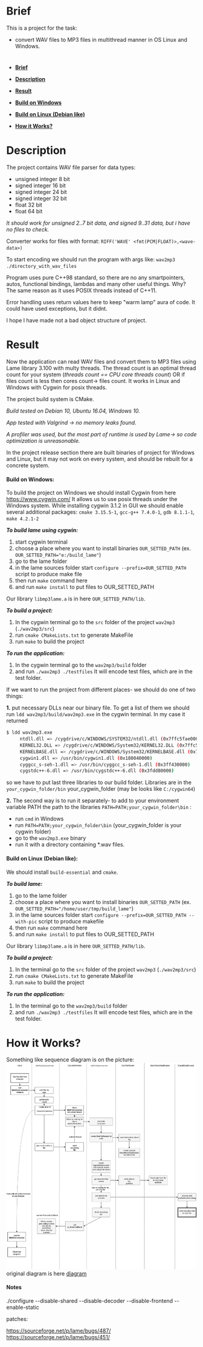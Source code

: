 # Brief
This is a project for the task: 
- convert WAV files to MP3 files in multithread manner in OS Linux and Windows.

#

* [**Brief**](#brief)

* [**Description**](#description)

* [**Result**](#result)

* [**Build on Windows**](#build-on-windows)

* [**Build on Linux (Debian like)**](#build-on-linux-debian-like)

* [**How it Works?**](#how-it-works)

# Description
The project contains WAV file parser for data types:
- unsigned integer 8 bit
- signed integer 16 bit
- signed integer 24 bit
- signed integer 32 bit
- float 32 bit
- float 64 bit

*It should work for unsigned 2..7 bit data, and signed 9..31 data, but i have no files to check.*

Converter works for files with format: `RIFF('WAVE' <fmt(PCM|FLOAT)>,<wave-data>)`

To start encoding we should run the program with args like: `wav2mp3 ./directory_with_wav_files`

Program uses pure C++98 standard, so there are no any smartpointers, autos, functional bindings, lambdas and many other useful things. Why? The same reason as it uses POSIX threads instead of C++11.

Error handling uses return values here to keep "warm lamp" aura of code. It could have used exceptions, but it didnt.

I hope I have made not a bad object structure of project. 

# Result
Now the application can read WAV files and convert them to MP3 files using Lame library 3.100 with multy threads. The thread count is an optimal thread count for your system (*threads count == CPU core threads count*) OR if files count is less then cores count-> files count.
It works in Linux and Windows with Cygwin for posix threads. 

The project build system is CMake.

*Build tested on Debian 10, Ubuntu 16.04, Windows 10.*

*App tested with Valgrind -> no memory leaks found.*

*A profiler was used, but the most part of runtime is used by Lame-> so code optimization is unreasonable.*

In the project release section there are built binaries of project for Windows and Linux, but it may not work on every system, and should be rebuilt for a concrete system.

#### Build on Windows:

To build the project on Windows we should install Cygwin from here https://www.cygwin.com/
It allows us to use posix threads under the Windows system. While installing cygwin 3.1.2 in GUI we should enable several additional packages:
`cmake 3.15.5-1`, `gcc-g++ 7.4.0-1`, `gdb 8.1.1-1`, `make 4.2.1-2`

***To build lame using cygwin:***
1. start cygwin terminal
2. choose a place where you want to install binaries `OUR_SETTED_PATH` (ex. `OUR_SETTED_PATH="e:/build_lame"`)
3. go to the lame folder
4. in the lame sources folder start  `configure --prefix=OUR_SETTED_PATH` script to produce make file
5. then run `make` command here
6. and run `make install` to put files to OUR_SETTED_PATH

Our library `libmp3lame.a` is in here `OUR_SETTED_PATH/lib`.

***To build a project:***
1. In the cygwin terminal go to the `src` folder of the project `wav2mp3` (`./wav2mp3/src`)
2. run `cmake CMakeLists.txt` to generate MakeFile
3. run `make` to build the project

***To run the application:***
1. In the cygwin terminal go to the `wav2mp3/build` folder
2. and run `./wav2mp3 ./testfiles`
It will encode test files, which are in the test folder.

If we want to run the project from different places- we should do one of two things:

**1.** put necessary DLLs near our binary file. To get a list of them we should run `ldd wav2mp3/build/wav2mp3.exe` in the cygwin terminal. In my case it returned 
```bash
$ ldd wav2mp3.exe
     ntdll.dll => /cygdrive/c/WINDOWS/SYSTEM32/ntdll.dll (0x7ffc5fae0000)
     KERNEL32.DLL => /cygdrive/c/WINDOWS/System32/KERNEL32.DLL (0x7ffc5df00000)
     KERNELBASE.dll => /cygdrive/c/WINDOWS/System32/KERNELBASE.dll (0x7ffc5ce40000)
     cygwin1.dll => /usr/bin/cygwin1.dll (0x180040000)
     cyggcc_s-seh-1.dll => /usr/bin/cyggcc_s-seh-1.dll (0x3ff430000)
     cygstdc++-6.dll => /usr/bin/cygstdc++-6.dll (0x3fdd80000)
```
so we have to put last three libraries to our build folder. Libraries are in the `your_cygwin_folder/bin` your_cygwin_folder (may be looks like `C:/cygwin64`)


**2.** The second way is to run it separately- to add to your environment variable PATH the path to the libraries `PATH=PATH;your_cygwin_folder\bin` :
* run `cmd` in Windows    
* run  `PATH=PATH;your_cygwin_folder\bin` (your_cygwin_folder is your cygwin folder)
* go to the `wav2mp3.exe` binary
* run it with a directory containing *.wav files.

#### Build on Linux (Debian like):

We should install `build-essential` and `cmake`.

***To build lame:***
1. go to the lame folder
2. choose a place where you want to install binaries `OUR_SETTED_PATH` (ex. `OUR_SETTED_PATH="/home/user/tmp/build_lame"`)
3. in the lame sources folder start  `configure --prefix=OUR_SETTED_PATH --with-pic` script to produce makefile
4. then run `make` command here
5. and run `make install` to put files to OUR_SETTED_PATH

Our library `libmp3lame.a` is in here `OUR_SETTED_PATH/lib`.

***To build a project:***
1. In the terminal go to the `src` folder of the project `wav2mp3` (`./wav2mp3/src`)
2. run `cmake CMakeLists.txt` to generate MakeFile
3. run `make` to build the project

***To run the application:***
1. In the terminal go to the `wav2mp3/build` folder
2. and run `./wav2mp3 ./testfiles`
It will encode test files, which are in the test folder.



# How it Works?

Something like sequence diagram is on the picture:
![diagram](images/main_diagram.png)
original diagram is here [diagram](images/main_diagram.drawio) 

#### Notes

./configure --disable-shared --disable-decoder --disable-frontend --enable-static

patches:

https://sourceforge.net/p/lame/bugs/487/
https://sourceforge.net/p/lame/bugs/451/

